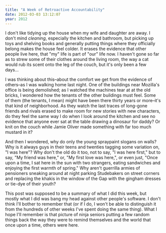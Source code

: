 ```yaml
---
title: "A Week of Retroactive Accountability"
date: 2012-03-03 13:12:07
year: 2012
---
```

<p>I don't like tidying up the house when my wife and daughter are away. I don't mind <em>cleaning</em>, <em></em>especially the kitchen and bathroom, but picking up toys and shelving books and generally putting things where they officially belong makes the house feel colder. It erases the evidence that other people live here, that "my" life is part of "our" life now. I haven't gone so far as to strew some of their clothes around the living room, the way a cat would rub its scent onto the leg of the couch, but it's only been a few days...</p>
<p>I was thinking about this–about the comfort we get from the evidence of others–as I was walking home last night. One of the buildings near Mozilla's office is being demolished; as I watched the machines tear at at the old bricks, I wondered how the tenants of the other buildings must feel. Some of them (the tenants, I mean) might have been there thirty years or more–it's that kind of neighborhood. As they watch the last traces of long-gone friends and rivals erased to make room for new stories with new characters, do they feel the same way I do when I look around the kitchen and see no evidence that anyone ever sat at the table drawing a dinosaur for daddy? Or knit on the couch while Jamie Oliver made something with far too much mustard in it?</p>
<p>And then I wondered, why do only the young spraypaint slogans on walls? Why is it always guys in their teens and twenties tagging some variation on, "I was here"? Why don't the old do it too, not to say, "I was here first," but to say, "My friend was here," or, "My first love was here,", or even just, "Once upon a time, I sat here in the sun with two strangers, eating sandwiches and enjoying the first warmth of spring." Why aren't guerrilla armies of pensioners sneaking around at night parking Studebakers on street corners and replacing the khakis in the window of the Gap with the gingham dresses or tie-dye of their youth?</p>
<p>This post was supposed to be a summary of what I did this week, but mostly what I did was bang my head against other people's software. I don't think I'll bother to remember that (or if I do, I won't be able to distinguish it from the hundreds of other weeks I've spent doing the same thing). What I hope I'll remember is that picture of ninja seniors putting a few random things back the way they were to remind themselves and the world that once upon a time, others were here.</p>
